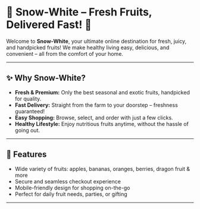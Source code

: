 # 🍎 Snow-White – Fresh Fruits, Delivered Fast! 🍌

Welcome to **Snow-White**, your ultimate online destination for fresh, juicy, and handpicked fruits! We make healthy living easy, delicious, and convenient – all from the comfort of your home.  

---

## ✨ Why Snow-White?

- **Fresh & Premium:** Only the best seasonal and exotic fruits, handpicked for quality.  
- **Fast Delivery:** Straight from the farm to your doorstep – freshness guaranteed!  
- **Easy Shopping:** Browse, select, and order with just a few clicks.  
- **Healthy Lifestyle:** Enjoy nutritious fruits anytime, without the hassle of going out.  

---

## 🛒 Features

- Wide variety of fruits: apples, bananas, oranges, berries, dragon fruit & more  
- Secure and seamless checkout experience  
- Mobile-friendly design for shopping on-the-go  
- Perfect for daily fruit needs, parties, or gifting  

---